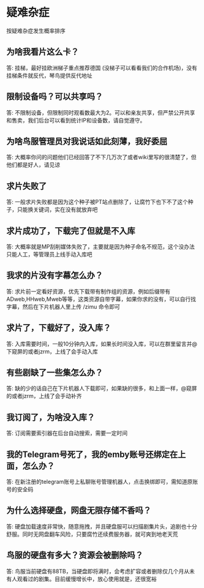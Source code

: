 # 疑难杂症
按疑难杂症发生概率排序
## 为啥我看片这么卡？
答: 挂梯，最好挂欧洲梯子重点推荐德国 (没梯子可以看看我们的合作机场)，没有挂梯条件就反代，琴鸟提供反代地址  
## 限制设备吗？可以共享吗？
答: 不限制设备，但限制同时观看数最大为2。可以和亲友共享，但严禁公开共享和售卖，我们后台可以看到统计IP和设备数，请自觉遵守。
## 为啥鸟服管理员对我说话如此刻薄，我好委屈
答: 大概率你问的问题他们已经回答了不下几万次了或者wiki里写的很清楚了，但他们都是好人，请见谅
## 求片失败了
答: 一般求片失败都是因为这个种子被PT站点删除了，让腐竹下也下不了这个种子，只能换关键词，实在没有就放弃吧
## 求片成功了，下载完了但就是不入库
答: 大概率就是MP刮削媒体失败了，主要就是因为种子命名不规范，这个没办法只能人工，等管理员上线手动入库吧
## 我求的片没有字幕怎么办？
答: 求片前一定看好资源，优先下载带有制作组的资源，例如后缀带有 ADweb,HHweb,Mweb等等，这类资源自带字幕，如果你求的没有，可以自行找字幕，然后在下片机器人里上传 /zimu 命令即可
## 求片了，下载好了，没入库？
答: 入库需要时间，一般10分钟内入库，如果长时间没入库，可以在群里留言并@下窥屏的或者jzrm，上线了会手动入库
## 有些剧缺了一些集怎么办？
答: 缺的少的话自己在下片机器人下载即可，如果缺的很多，和上面一样，@窥屏的或者jzrm，上线了会手动补齐
## 我订阅了，为啥没入库？
答: 订阅需要索引器在后台自动搜索，需要一定时间
## 我的Telegram号死了，我的emby账号还绑定在上面，怎么办？
答: 在新注册的telegram账号上私聊账号管理机器人，点击换绑即可，需知道原账号的安全码
## 为什么选择硬盘，网盘无限存储不香吗？
答: 硬盘加载速度非常快，随意拖拽，并且硬盘服可以扫描剧集片头，追剧也十分舒服。同时无网盘翻车风险，只要腐竹还续费服务器，就可爽到地老天荒
## 鸟服的硬盘有多大？资源会被删除吗？
答: 鸟服当前硬盘有88TB，当硬盘即将满时，会考虑扩容或者删除仅几个月从未有人观看过的剧集。目前缓慢增长中，放心使用就是，还很宽裕
